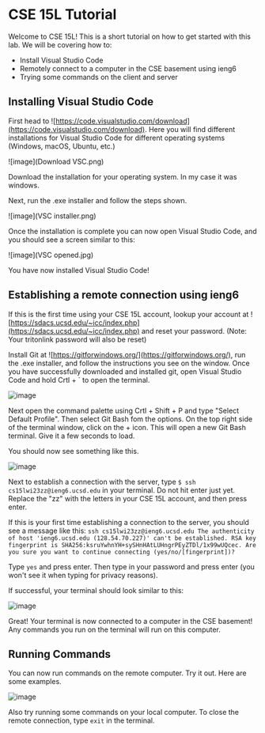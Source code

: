 # CSE 15L Tutorial

Welcome to CSE 15L! This is a short tutorial on how to get started with this lab. We will be covering how to:
- Install Visual Studio Code
- Remotely connect to a computer in the CSE basement using ieng6
- Trying some commands on the client and server


## Installing Visual Studio Code

First head to ![https://code.visualstudio.com/download](https://code.visualstudio.com/download).
Here you will find different installations for Visual Studio Code for different operating systems (Windows, macOS, Ubuntu, etc.) 

![image](Download VSC.png)

Download the installation for your operating system. In my case it was windows.

Next, run the .exe installer and follow the steps shown.

![image](VSC installer.png)


Once the installation is complete you can now open Visual Studio Code, and you should see a screen similar to this:


![image](VSC opened.jpg)

You have now installed Visual Studio Code!


## Establishing a remote connection using ieng6

If this is the first time using your CSE 15L account, lookup your account at ![https://sdacs.ucsd.edu/~icc/index.php](https://sdacs.ucsd.edu/~icc/index.php) and reset your password. (Note: Your tritonlink password will also be reset)

Install Git at ![https://gitforwindows.org/](https://gitforwindows.org/), run the .exe installer, and follow the instructions you see on the window. Once you have successfully downloaded and installed git, open Visual Studio Code and hold Crtl + \` to open the terminal.

![image](https://user-images.githubusercontent.com/61783850/212559746-a0f429a9-3f07-4dc0-8d86-5611bd528dc0.png)

Next open the command palette using Crtl + Shift + P and type "Select Default Profile". Then select Git Bash fom the options. On the top right side of the terminal window, click on the + icon. This will open a new Git Bash terminal. Give it a few seconds to load.

You should now see something like this.

![image](https://user-images.githubusercontent.com/61783850/212559973-b37f7db2-6e6a-4742-bd9e-14969d7c1e76.png)

Next to establish a connection with the server, type `$ ssh cs15lwi23zz@ieng6.ucsd.edu` in your terminal. Do not hit enter just yet. Replace the "zz" with the letters in your CSE 15L account, and then press enter.

If this is your first time establishing a connection to the server, you should see a message like this: 
`ssh cs15lwi23zz@ieng6.ucsd.edu
The authenticity of host 'ieng6.ucsd.edu (128.54.70.227)' can't be established.
RSA key fingerprint is SHA256:ksruYwhnYH+sySHnHAtLUHngrPEyZTDl/1x99wUQcec.
Are you sure you want to continue connecting (yes/no/[fingerprint])? `

Type `yes` and press enter. Then type in your password and press enter (you won't see it when typing for privacy reasons).

If successful, your terminal should look similar to this:

![image](https://user-images.githubusercontent.com/61783850/212567301-1e4a43ab-4544-4c09-98ac-a0e0d57344ae.png)

Great! Your terminal is now connected to a computer in the CSE basement! Any commands you run on the terminal will run on this computer.


## Running Commands

You can now run commands on the remote computer. Try it out. Here are some examples.

![image](https://user-images.githubusercontent.com/61783850/212567776-2150190d-d3e4-49a5-9fa7-6898575445e8.png)

Also try running some commands on your local computer. To close the remote connection, type `exit` in the terminal.
